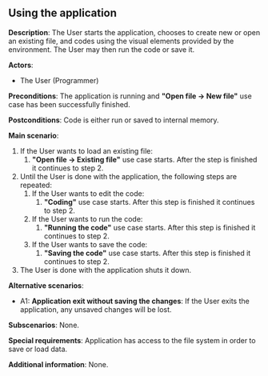 ## Using the application

**Description**:
The User starts the application, chooses to create new or open an existing file, and codes using the visual elements provided by the environment. The User may then run the code or save it.

**Actors**:

- The User (Programmer)

**Preconditions**: 
The application is running and **"Open file -> New file"** use case has been successfully finished.

**Postconditions**: 
Code is either run or saved to internal memory.

**Main scenario**:

1. If the User wants to load an existing file:
   1. **"Open file -> Existing file"** use case starts. After the step is finished it continues to step 2.
2. Until the User is done with the application, the following steps are repeated:
   1. If the User wants to edit the code:
      1. **"Coding"** use case starts. After this step is finished it continues to step 2.
   2. If the User wants to run the code:
      1. **"Running the code"** use case starts. After this step is finished it continues to step 2.
   3. If the User wants to save the code:
      1. **"Saving the code"** use case starts. After this step is finished it continues to step 2.
3. The User is done with the application shuts it down.

**Alternative scenarios**:

- A1: **Application exit without saving the changes**: If the User exits the application, any unsaved changes will be lost.

**Subscenarios**: None.

**Special requirements**: Application has access to the file system in order to save or load data.

**Additional information**: None.

